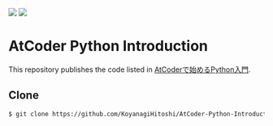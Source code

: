 ![](https://img.shields.io/badge/Python-3.8.2-informational.svg)
![](https://img.shields.io/badge/pycodestyle-2.9.1-informational.svg)

# AtCoder Python Introduction

This repository publishes the code listed in [AtCoderで始めるPython入門](https://qiita.com/KoyanagiHitoshi/items/3286fbc65d56dd67737c).

## Clone

```bash
$ git clone https://github.com/KoyanagiHitoshi/AtCoder-Python-Introduction.git
```
